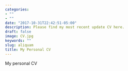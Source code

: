 ```yaml
---
categories:
- ""
- ""
date: "2017-10-31T22:42:51-05:00"
description: Please find my most recent update CV here.
draft: false
image: CV.jpg
keywords: ""
slug: aliquam
title: My Personal CV
---
```


My personal CV